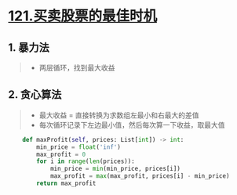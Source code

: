 # [121.买卖股票的最佳时机](https://leetcode-cn.com/problems/best-time-to-buy-and-sell-stock/)

## 1. 暴力法

> * 两层循环，找到最大收益

## 2. 贪心算法

> * 最大收益 = 直接转换为求数组左最小和右最大的差值
> * 每次循环记录下左边最小值，然后每次算一下收益，取最大值

```python
    def maxProfit(self, prices: List[int]) -> int:
        min_price = float('inf')
        max_profit = 0
        for i in range(len(prices)):
            min_price = min(min_price, prices[i])
            max_profit = max(max_profit, prices[i] - min_price)
        return max_profit
```
